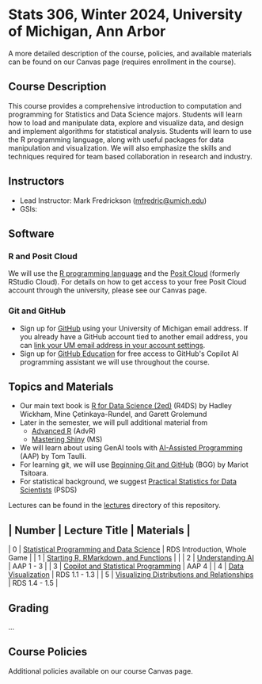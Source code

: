 # Stats 306, Winter 2024, University of Michigan, Ann Arbor

A more detailed description of the course, policies, and available materials can
be found on our Canvas page (requires enrollment in the course).

## Course Description

This course provides a comprehensive introduction to computation and programming
for Statistics and Data Science majors. Students will learn how to load and
manipulate data, explore and visualize data, and design and implement algorithms
for statistical analysis. Students will learn to use the R programming language,
along with useful packages for data manipulation and visualization. We will also
emphasize the skills and techniques required for team based collaboration in
research and industry.

## Instructors

* Lead Instructor: Mark Fredrickson (mfredric@umich.edu)
* GSIs: 

## Software

### R and Posit Cloud

We will use the [R programming language](https://www.r-project.org) and the [Posit Cloud](https://posit.cloud) (formerly RStudio Cloud). 
For details on how to get access to your free Posit Cloud account through the university, please see our Canvas page.

### Git and GitHub

* Sign up for [GitHub](https://github.com/) using your University of Michigan email address. If you already have a GitHub account tied to another email address, you can [link your UM email address in your account settings](https://github.com/settings/emails).
* Sign up for [GitHub Education](https://education.github.com/discount_requests/application) for free access to GitHub's Copilot AI programming assistant we will use throughout the course.

## Topics and Materials

* Our main text book is [R for Data Science (2ed)](https://r4ds.hadley.nz/) (R4DS) by Hadley Wickham, Mine Çetinkaya-Rundel, and Garett Grolemund 
* Later in the semester, we will pull additional material from
    * [Advanced R](https://adv-r.hadley.nz/index.html) (AdvR)
    * [Mastering Shiny](https://mastering-shiny.org/) (MS)
* We will learn about using GenAI tools with [AI-Assisted Programming](https://search.lib.umich.edu/catalog/record/99187979610106381) (AAP) by Tom Taulli.
* For learning git, we will use [Beginning Git and GitHub](https://search.lib.umich.edu/catalog/record/99187305231206381) (BGG) by
Mariot Tsitoara.
* For statistical background, we suggest [Practical Statistics for Data Scientists](https://search.lib.umich.edu/catalog/record/99187344801606381) (PSDS)

Lectures can be found in the [lectures](./lectures) directory of this repository.

| Number | Lecture Title | Materials |
-------------------------------------------------------
| 0 | [Statistical Programming and Data Science](./lectures/lecture00.Rmd) | RDS Introduction, Whole Game |
| 1 | [Starting R, RMarkdown, and Functions](./lectures/lecture01.Rmd) | | 
| 2 | [Understanding AI](./lectures/lecture02.Rmd) | AAP 1 - 3 | 
| 3 | [Copilot and Statistical Programming](./lectures/lecture03.Rmd) | AAP 4 |
| 4 | [Data Visualization](./lectures/lecture04.Rmd) | RDS 1.1 - 1.3  |
| 5 | [Visualizing Distributions and Relationships](./lectures/lecture05.Rmd) | RDS 1.4 - 1.5 |

## Grading

...


## Course Policies

Additional policies available on our course Canvas page.
